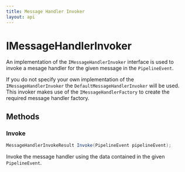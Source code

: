 ```yaml
---
title: Message Handler Invoker
layout: api
---
```

# IMessageHandlerInvoker

An implementation of the `IMessageHandlerInvoker` interface is used to invoke a mesage handler for the given message in the `PipelineEvent`.

If you do not specify your own implementation of the `IMessageHandlerInvoker` the `DefaultMessageHandlerInvoker` will be used.  This invoker makes use of the `IMessageHandlerFactory` to create the required message handler factory.

## Methods

### Invoke

``` c#
MessageHandlerInvokeResult Invoke(PipelineEvent pipelineEvent);
```

Invoke the message handler using the data contained in the given `PipelineEvent`.